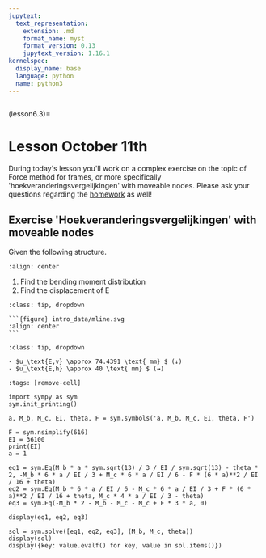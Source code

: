 ```yaml
---
jupytext:
  text_representation:
    extension: .md
    format_name: myst
    format_version: 0.13
    jupytext_version: 1.16.1
kernelspec:
  display_name: base
  language: python
  name: python3
---
```


```{index} Force method; Class exercise for frame structures with moveable nodes
```

(lesson6.3)=
# Lesson October 11th

During today's lesson you'll work on a complex exercise on the topic of Force method for frames, or more specifically 'hoekveranderingsvergelijkingen' with moveable nodes. Please ask your questions regarding the [homework](homework6.3) as well!

## Exercise 'Hoekveranderingsvergelijkingen' with moveable nodes

Given the following structure.

```{figure} intro_data/structure.svg
:align: center
```

1. Find the bending moment distribution
2. Find the displacement of $\text{E}$

````{admonition} Solution assignment 1
:class: tip, dropdown

```{figure} intro_data/mline.svg
:align: center
```

````

````{admonition} Solution assignment 2
:class: tip, dropdown

- $u_\text{E,v} \approx 74.4391 \text{ mm} $ (↓)
- $u_\text{E,h} \approx 40 \text{ mm} $ (→)

````

```{code-cell} ipython3
:tags: [remove-cell]

import sympy as sym
sym.init_printing()

a, M_b, M_c, EI, theta, F = sym.symbols('a, M_b, M_c, EI, theta, F')

F = sym.nsimplify(616)
EI = 36100
print(EI)
a = 1

eq1 = sym.Eq(M_b * a * sym.sqrt(13) / 3 / EI / sym.sqrt(13) - theta * 2, -M_b * 6 * a / EI / 3 + M_c * 6 * a / EI / 6 - F * (6 * a)**2 / EI / 16 + theta)
eq2 = sym.Eq(M_b * 6 * a / EI / 6 - M_c * 6 * a / EI / 3 + F * (6 * a)**2 / EI / 16 + theta, M_c * 4 * a / EI / 3 - theta)
eq3 = sym.Eq(-M_b * 2 - M_b - M_c - M_c + F * 3 * a, 0)

display(eq1, eq2, eq3)

sol = sym.solve([eq1, eq2, eq3], (M_b, M_c, theta))
display(sol)
display({key: value.evalf() for key, value in sol.items()})
```
